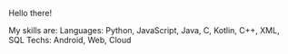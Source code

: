 Hello there!


My skills are:
Languages: Python, JavaScript, Java, C, Kotlin, C++, XML, SQL
Techs: Android, Web, Cloud
